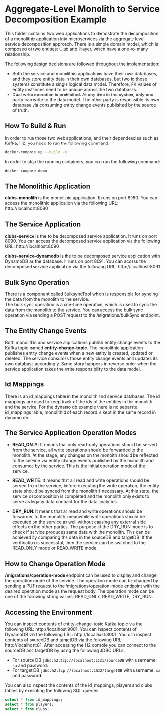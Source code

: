 # Aggregate-Level Monolith to Service Decomposition Example

This folder contains two web applications to demostrate the decomposition of a monolithic application into 
microservices via the aggregate level service decomposition approach. There is a simple domain model, which is
composed of two entities: Club and Player, which have a one-to-many relationship.

The following design decisions are followed throughout the implementation:

* Both the service and monolithic applications have their own databases, and they store entity data in their own 
databases, but two fo those systems constitute a single logical data model. Therefore, PK values of entity instances 
need to be unique across the two databases.
* Dual write operation is prohibited. At any time in the system, only one party can write to the data model. The other 
party is responsible its own database via consuming entity change events published by the source of truth. 

## How To Build & Run

In order to run those two web applications, and their dependencies such as Kafka, H2, you need to run the following 
command:

```bash
docker-compose up --build -d
```

In order to stop the running containers, you can run the following command:

```bash
docker-compose down
```

## The Monolithic Application

**clubs-monolith** is the monolithic application. It runs on port 8080. You can access the monolithic application via 
the following URL: http://localhost:8080

## The Service Application

**clubs-service** is the to be decomposed service application. It runs on port 8090. You can access the decomposed service 
application via the following URL: http://localhost:8090

**clubs-service-dynamodb** is the to be decomposed service application with DynamoDB as the database. It runs on port 8091.
You can access the decomposed service application via the following URL: http://localhost:8091

## Bulk Sync Operation

There is a component called BulksyncTool which is responsible for syncing the data from the monolith to the service.  
The bulk sync operation is a one-time operation, which is used to sync the data from the monolith to the service. You can 
access the bulk sync operation via sending a POST request to the /migrations/bulkSync endpoint.

## The Entity Change Events

Both monolithic and service applications publish entity change events to the Kafka topic named **entity-change-topic**. The 
monolithic application publishes entity change events when a new entity is created, updated or deleted. The service
consumes those entity change events and updates its own database accordingly. Same story happens in reverse order when
the service application takes the write responsibility to the data model.

## Id Mappings

There is an id_mappings table in the monolith and service databases. The id mappings are used to keep track of the ids 
of the entities in the monolith and the service. For the dynamo db example there is no separate id_mappings table,
monolithId of each record is kept in the same record in dynamo db.

## The Service Application Operation Modes

* **READ_ONLY**: It means that only read-only operations should be served from the service, all write operations should 
be forwarded to the monolith. At the stage, any changes on the monoith should be reflected to the service via entity 
change events published by the monolith and consumed by the service. This is the initial operation mode of the service.

* **READ_WRITE**: It means that all read and write operations should be served from the service, before executing the 
write operation, the entity state should be synced from the monolith if necessary. At this state, the service 
decomposition is completed and the monolith only exists to serve as legacy data contract for the data analytics.

* **DRY_RUN**: It means that all read and write operations should be forwarded to the monolith, meanwhile write 
operations should be executed on the service as well without causing any external side effects on the other parties.
The purpose of the DRY_RUN mode is to check if service produces same data with the monolith. This can be achieved by 
comparing the data in the sourceDB and targetDB. If the verification is successful, then the service can be switched to 
the READ_ONLY mode or READ_WRITE mode.

## How to Change Operation Mode

**/migrations/operation-mode** endpoint can be used to display and change the operation mode of the service. The 
operation mode can be changed by sending a PUT request to the /migrations/operation-mode endpoint with the desired 
operation mode as the request body. The operation mode can be one of the following string values: 
READ_ONLY, READ_WRITE, DRY_RUN.

## Accessing the Environment

You can inspect contents of entity-change-topic Kafka topic via the following URL: http://localhost:9001.
You can inspect contents of DynamoDB via the following URL: http://localhost:8001.
You can inspect contents of sourceDB and targetDB via the following URL: http://localhost:81.
After accessing the H2 console you can connect to the sourceDB and targetDB by using the following JDBC URLs.

* For source DB `jdbc:h2:tcp://localhost:1521/sourceDB` with username: `sa` and password: <empty>
* For target DB `jdbc:h2:tcp://localhost:1522/targetDB` with username: `sa` and password: <empty>

You can also inspect the contents of the id_mappings, players and clubs tables by executing the following SQL queries:
```sql
select * from id_mappings;
select * from players;
select * from clubs;
```

